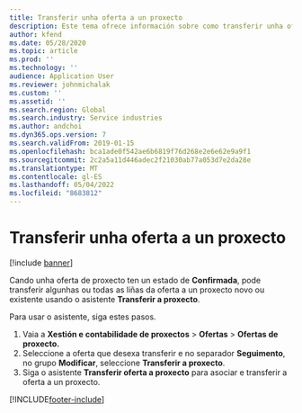 ```yaml
---
title: Transferir unha oferta a un proxecto
description: Este tema ofrece información sobre como transferir unha oferta a un proxecto novo ou existente.
author: kfend
ms.date: 05/28/2020
ms.topic: article
ms.prod: ''
ms.technology: ''
audience: Application User
ms.reviewer: johnmichalak
ms.custom: ''
ms.assetid: ''
ms.search.region: Global
ms.search.industry: Service industries
ms.author: andchoi
ms.dyn365.ops.version: 7
ms.search.validFrom: 2019-01-15
ms.openlocfilehash: bca1ade0f542ae6b6819f76d268e2e6e62e9a9f1
ms.sourcegitcommit: 2c2a5a11d446adec2f21030ab77a053d7e2da28e
ms.translationtype: MT
ms.contentlocale: gl-ES
ms.lasthandoff: 05/04/2022
ms.locfileid: "8683812"
---
```

# <a name="transfer-a-quotation-to-a-project"></a>Transferir unha oferta a un proxecto

[!include [banner](../includes/banner.md)]

Cando unha oferta de proxecto ten un estado de **Confirmada**, pode transferir algunhas ou todas as liñas da oferta a un proxecto novo ou existente usando o asistente **Transferir a proxecto**. 

Para usar o asistente, siga estes pasos.

1. Vaia a **Xestión e contabilidade de proxectos** > **Ofertas** > **Ofertas de proxecto.**
2. Seleccione a oferta que desexa transferir e no separador **Seguimento**, no grupo **Modificar**, seleccione **Transferir a proxecto**.
3. Siga o asistente **Transferir oferta a proxecto** para asociar e transferir a oferta a un proxecto.


[!INCLUDE[footer-include](../includes/footer-banner.md)]